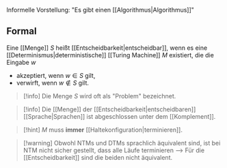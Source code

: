 Informelle Vorstellung: "Es gibt einen [[Algorithmus|Algorithmus]]"

## Formal
Eine [[Menge]] $S$ heißt [[Entscheidbarkeit|entscheidbar]], wenn es eine [[Determinismus|deterministische]] [[Turing Machine]] $M$ existiert, die die Eingabe $w$ 
- akzeptiert, wenn $w \in S$ gilt,
- verwirft, wenn $w \not\in S$ gilt.

> [!info] Die Menge $S$ wird oft als "Problem" bezeichnet.

> [!info] Die [[Menge]] der [[Entscheidbarkeit|entscheidbaren]] [[Sprache|Sprachen]] ist abgeschlossen unter dem [[Komplement]].

> [!hint] $M$ muss **immer** [[Haltekonfiguration|terminieren]].

> [!warning] Obwohl NTMs und DTMs sprachlich äquivalent sind, ist bei NTM nicht sicher gestellt, dass alle Läufe terminieren --> Für die [[Entscheidbarkeit]] sind die beiden nicht äquivalent.

